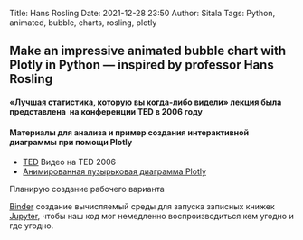 Title: Hans Rosling
Date: 2021-12-28 23:50
Author: Sitala
Tags: Python, animated, bubble, charts, rosling, plotly

## Make an impressive animated bubble chart with Plotly in Python — inspired by professor Hans Rosling

#### «Лучшая статистика, которую вы когда-либо видели» лекция была представлена ​​ на конференции TED в 2006 году

#### Материалы для анализа и пример создания интерактивной диаграммы при помощи Plotly 
* [TED][1] Видео на TED 2006
* [Анимированная пузырьковая диаграмма Plotly][2]

[1]: https://www.ted.com/talks/hans_rosling_the_best_stats_you_ve_ever_seen/transcript?language=ru#t-269197
[2]: https://python.plainenglish.io/animated-bubble-chart-with-plotly-in-python-inspired-by-professor-hans-rosling-b7262298dd03

Планирую создание рабочего варианта  

[Binder][3] создание вычисляемый среды для запуска записных книжек [Jupyter][4], 
чтобы наш код мог немедленно воспроизводиться кем угодно и где угодно.

[3]: https://mybinder.org/
[4]: https://jupyter.org/